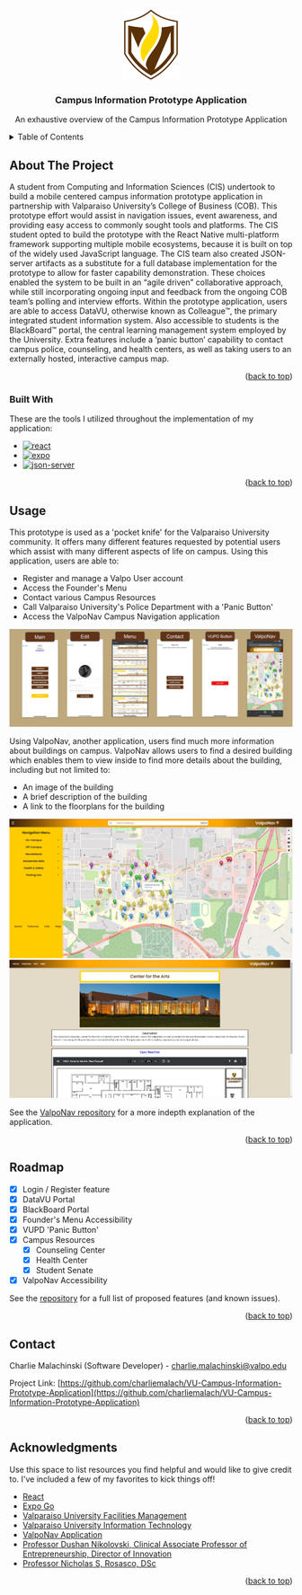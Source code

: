 <a name="readme-top"></a>

<!-- PROJECT LOGO -->
<br />
<div align="center">
  <a href="https://github.com/charliemalach/ValpoNav">
    <img src="./image/logo.png" alt="Logo" width="100" height="125">
  </a>

  <h3 align="center">Campus Information Prototype Application</h3>

  <p align="center">
    An exhaustive overview of the Campus Information Prototype Application
    <br />
  </p>
</div>

<!-- TABLE OF CONTENTS -->
<details>
  <summary>Table of Contents</summary>
  <ol>
    <li>
      <a href="#about-the-project">About The Project</a>
      <ul>
        <li><a href="#built-with">Built With</a></li>
      </ul>
    </li>
    <li><a href="#usage">Usage</a></li>
    <li><a href="#roadmap">Roadmap</a></li>
    <li><a href="#contact">Contact</a></li>
    <li><a href="#acknowledgments">Acknowledgments</a></li>
  </ol>
</details>

<!-- ABOUT THE PROJECT -->

## About The Project

A student from Computing and Information Sciences (CIS) undertook to build a mobile centered campus information prototype application in partnership with Valparaiso University’s College of Business (COB). This prototype effort would assist in navigation issues, event awareness, and providing easy access to commonly sought tools and platforms. The CIS student opted to build the prototype with the React Native multi-platform framework supporting multiple mobile ecosystems, because it is built on top of the widely used JavaScript language. The CIS team also created JSON-server artifacts as a substitute for a full database implementation for the prototype to allow for faster capability demonstration. These choices enabled the system to be built in an “agile driven” collaborative approach, while still incorporating ongoing input and feedback from the ongoing COB team’s polling and interview efforts. Within the prototype application, users are able to access DataVU, otherwise known as Colleague™, the primary integrated student information system. Also accessible to students is the BlackBoard™ portal, the central learning management system employed by the University. Extra features include a ‘panic button’ capability to contact campus police, counseling, and health centers, as well as taking users to an externally hosted, interactive campus map.

<p align="right">(<a href="#readme-top">back to top</a>)</p>

### Built With

These are the tools I utilized throughout the implementation of my application:

- [![react][react-img]][react-url]
- [![expo][expo-img]][expo-url]
- [![json-server][json-img]][json-url]

<p align="right">(<a href="#readme-top">back to top</a>)</p>

<!-- GETTING STARTED -->

## Usage

This prototype is used as a 'pocket knife' for the Valparaiso University community. It offers many different features requested by potential users which assist with many different aspects of life on campus. Using this application, users are able to:

- Register and manage a Valpo User account
- Access the Founder's Menu
- Contact various Campus Resources
- Call Valparaiso University's Police Department with a 'Panic Button'
- Access the ValpoNav Campus Navigation application

![Product Name Screen Shot][screens]

Using ValpoNav, another application, users find much more information about buildings on campus. ValpoNav allows users to find a desired building which enables them to view inside to find more details about the building, including but not limited to:

- An image of the building
- A brief description of the building
- A link to the floorplans for the building

![Product Name Screen Shot][main-screenshot]
![Product Name Screen Shot][inside-screenshot]

See the [ValpoNav repository](https://github.com/charliemalach/ValpoNav) for a more indepth explanation of the application.

<p align="right">(<a href="#readme-top">back to top</a>)</p>

<!-- ROADMAP -->

## Roadmap

- [x] Login / Register feature
- [x] DataVU Portal
- [x] BlackBoard Portal
- [x] Founder's Menu Accessibility
- [x] VUPD 'Panic Button'
- [x] Campus Resources
  - [x] Counseling Center
  - [x] Health Center
  - [x] Student Senate
- [x] ValpoNav Accessibility

See the [repository](https://github.com/charliemalach/ValpoNav) for a full list of proposed features (and known issues).

<p align="right">(<a href="#readme-top">back to top</a>)</p>

<!-- CONTACT -->

## Contact

Charlie Malachinski (Software Developer) - charlie.malachinski@valpo.edu

Project Link: [https://github.com/charliemalach/VU-Campus-Information-Prototype-Application](https://github.com/charliemalach/VU-Campus-Information-Prototype-Application)

<p align="right">(<a href="#readme-top">back to top</a>)</p>

<!-- ACKNOWLEDGMENTS -->

## Acknowledgments

Use this space to list resources you find helpful and would like to give credit to. I've included a few of my favorites to kick things off!

- [React](https://reactnative.dev/)
- [Expo Go](https://expo.dev/client)
- [Valparaiso University Facilities Management](https://www.valpo.edu/facilities-management/)
- [Valparaiso University Information Technology](https://www.valpo.edu/it)
- [ValpoNav Application](https://github.com/charliemalach/ValpoNav)
- [Professor Dushan Nikolovski, Clinical Associate Professor of Entrepreneurship, Director of Innovation](https://www.linkedin.com/in/dushannikolovski/)
- [Professor Nicholas S, Rosasco, DSc](https://www.valpo.edu/computing-information-sciences/faculty/nicholas-rosasco/)

<p align="right">(<a href="#readme-top">back to top</a>)</p>

<!-- MARKDOWN LINKS & IMAGES -->
<!-- https://www.markdownguide.org/basic-syntax/#reference-style-links -->

[screens]: ./image/screens.jpg
[main-screenshot]: ./image/main.jpg
[inside-screenshot]: ./image/inside.jpg
[expo-img]: https://camo.githubusercontent.com/f93c191872254e83a3c6664393dbbabbcca0de44a14f117d962a5718d4651379/68747470733a2f2f696d672e736869656c64732e696f2f7374617469632f76313f7374796c653d666f722d7468652d6261646765266d6573736167653d4578706f26636f6c6f723d303030303230266c6f676f3d4578706f266c6f676f436f6c6f723d464646464646266c6162656c3d
[expo-url]: https://expo.dev/client
[react-img]: https://camo.githubusercontent.com/67a01fa7cf337616274f39c070a11638f2e65720e414ef55b8dd3f9c2a803b2a/68747470733a2f2f696d672e736869656c64732e696f2f7374617469632f76313f7374796c653d666f722d7468652d6261646765266d6573736167653d526561637426636f6c6f723d323232323232266c6f676f3d5265616374266c6f676f436f6c6f723d363144414642266c6162656c3d
[react-url]: https://reactnative.dev/
[json-img]: https://camo.githubusercontent.com/9c2f1381d03b23626b66eb3372afe109aa0be6b50d1695c9ca939289290e39a7/68747470733a2f2f696d672e736869656c64732e696f2f7374617469632f76313f7374796c653d666f722d7468652d6261646765266d6573736167653d4a534f4e26636f6c6f723d303030303030266c6f676f3d4a534f4e266c6f676f436f6c6f723d464646464646266c6162656c3d
[json-url]: https://github.com/typicode/json-server
